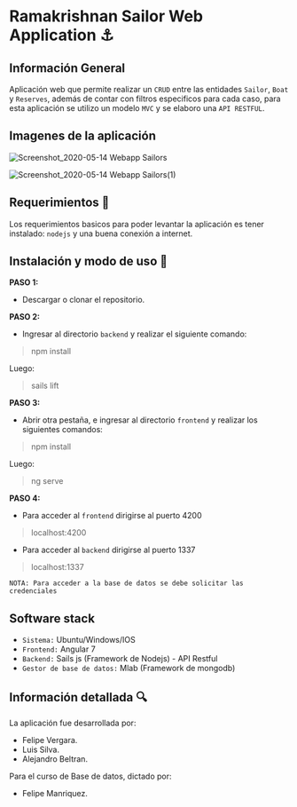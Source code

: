 # Ramakrishnan Sailor Web Application ⚓


## Información General 

Aplicación web que permite realizar un `CRUD` entre las entidades `Sailor`, `Boat` y `Reserves`, además de contar con filtros especificos para cada caso, para esta
aplicación se utilizo un modelo `MVC` y se elaboro una `API RESTFUL`.

## Imagenes de la aplicación

![Screenshot_2020-05-14 Webapp Sailors](https://user-images.githubusercontent.com/34754307/81956241-14586280-95d9-11ea-9444-165f005e3c44.png)

![Screenshot_2020-05-14 Webapp Sailors(1)](https://user-images.githubusercontent.com/34754307/81956238-13bfcc00-95d9-11ea-8438-b5a70705d0ac.png)

## Requerimientos 📖

Los requerimientos basicos para poder levantar la aplicación es tener instalado: `nodejs` y una buena conexión a internet.

## Instalación y modo de uso 📝

**PASO 1:**
- Descargar o clonar el repositorio.

**PASO 2:**
- Ingresar al directorio `backend` y realizar el siguiente comando:

>   npm install

Luego:

>   sails lift 

**PASO 3:**
- Abrir otra pestaña, e ingresar al directorio `frontend` y realizar los siguientes comandos:

> npm install

Luego:

> ng serve

**PASO 4:**
- Para acceder al `frontend` dirigirse al puerto 4200

> localhost:4200

- Para acceder al `backend` dirigirse al puerto 1337

> localhost:1337

`NOTA: Para acceder a la base de datos se debe solicitar las credenciales`

## Software stack

- `Sistema:` Ubuntu/Windows/IOS
- `Frontend:` Angular 7
- `Backend:` Sails js (Framework de Nodejs) - API Restful
- `Gestor de base de datos:` Mlab (Framework de mongodb)

## Información detallada 🔍

La aplicación fue desarrollada por:

- Felipe Vergara.
- Luis Silva.
- Alejandro Beltran.

Para el curso de Base de datos, dictado por:

- Felipe Manriquez.

